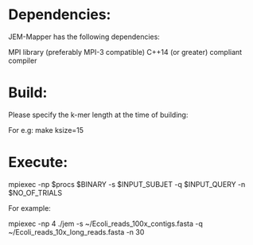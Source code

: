 # Dependencies:
JEM-Mapper has the following dependencies:

MPI library (preferably MPI-3 compatible)
C++14 (or greater) compliant compiler
# Build:
Please specify the k-mer length at the time of building:

For e.g: make ksize=15


# Execute:
mpiexec -np $procs $BINARY -s $INPUT_SUBJET -q $INPUT_QUERY -n $NO_OF_TRIALS

For example:

mpiexec -np 4 ./jem -s ~/Ecoli_reads_100x_contigs.fasta -q ~/Ecoli_reads_10x_long_reads.fasta -n 30
